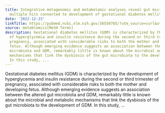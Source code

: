 ```yaml
---
title: Integrative metagenomic and metabolomic analyses reveal gut microbiota-derived
  multiple hits connected to development of gestational diabetes mellitus in humans
date: '2022-12-23'
linkTitle: https://pubmed.ncbi.nlm.nih.gov/36550785/?utm_source=curl&utm_medium=rss&utm_campaign=pubmed-2&utm_content=1Zkrxt7ktlCbHBXEV3v65xxSnkSWNsJ1A6Fq3gBniKhGfIUslK&fc=20210907212339&ff=20221226200427&v=2.17.9.post6+86293ac
source: metablomics[MeSH Terms]
description: Gestational diabetes mellitus (GDM) is characterized by the development
  of hyperglycemia and insulin resistance during the second or third trimester of
  pregnancy, associated with considerable risks to both the mother and developing
  fetus. Although emerging evidence suggests an association between the altered gut
  microbiota and GDM, remarkably little is known about the microbial and metabolic
  mechanisms that link the dysbiosis of the gut microbiota to the development of GDM.
  In this study, ...
---
```

Gestational diabetes mellitus (GDM) is characterized by the development of hyperglycemia and insulin resistance during the second or third trimester of pregnancy, associated with considerable risks to both the mother and developing fetus. Although emerging evidence suggests an association between the altered gut microbiota and GDM, remarkably little is known about the microbial and metabolic mechanisms that link the dysbiosis of the gut microbiota to the development of GDM. In this study, ...